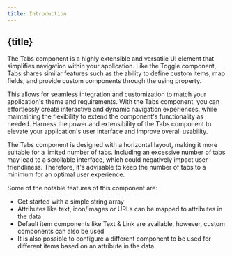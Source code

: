 ```yaml
---
title: Introduction
---
```


## {title}

The Tabs component is a highly extensible and versatile UI element that simplifies navigation within your application. Like the Toggle component, Tabs shares similar features such as the ability to define custom items, map fields, and provide custom components through the using property.

This allows for seamless integration and customization to match your application's theme and requirements. With the Tabs component, you can effortlessly create interactive and dynamic navigation experiences, while maintaining the flexibility to extend the component's functionality as needed. Harness the power and extensibility of the Tabs component to elevate your application's user interface and improve overall usability.

The Tabs component is designed with a horizontal layout, making it more suitable for a limited number of tabs. Including an excessive number of tabs may lead to a scrollable interface, which could negatively impact user-friendliness. Therefore, it's advisable to keep the number of tabs to a minimum for an optimal user experience.

Some of the notable features of this component are:

- Get started with a simple string array
- Attributes like text, icon/images or URLs can be mapped to attributes in the data
- Default item components like Text & Link are available, however, custom components can also be used
- It is also possible to configure a different component to be used for different items based on an
  attribute in the data.
